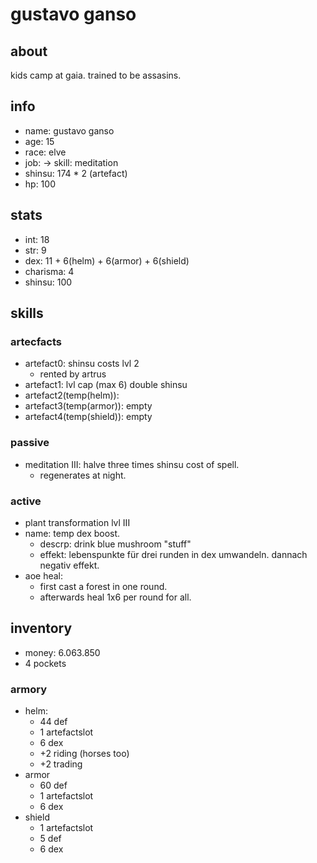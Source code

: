 # gustavo ganso

## about

kids camp at gaia. trained to be assasins.

## info

* name: gustavo ganso
* age: 15
* race: elve
* job: -> skill: meditation
* shinsu: 174 * 2 (artefact)
* hp: 100

## stats

* int: 18
* str: 9
* dex: 11 + 6(helm) + 6(armor) + 6(shield)
* charisma: 4
* shinsu: 100

## skills

### artecfacts

* artefact0: shinsu costs lvl 2
  * rented by artrus
* artefact1: lvl cap (max 6)
double shinsu 
* artefact2(temp(helm)): 
* artefact3(temp(armor)): empty
* artefact4(temp(shield)): empty

### passive

* meditation III: halve three times shinsu cost of spell.
  * regenerates at night.

### active

* plant transformation lvl III
* name: temp dex boost.
  * descrp: drink blue mushroom "stuff"
  * effekt: lebenspunkte für drei runden in dex umwandeln. dannach negativ effekt. 
* aoe heal:
  * first cast a forest in one round.
  * afterwards heal 1x6 per round for all.

## inventory

* money: 6.063.850
* 4 pockets

### armory 

* helm:
  * 44 def
  * 1 artefactslot
  * 6 dex
  * +2 riding (horses too)
  * +2 trading
* armor
  * 60 def
  * 1 artefactslot
  * 6 dex
* shield 
  * 1 artefactslot
  * 5 def
  * 6 dex
